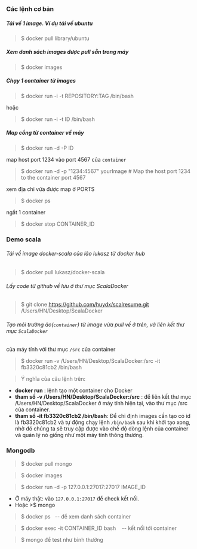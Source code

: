 ### Các lệnh cơ bản

##### Tải về 1 image. Ví dụ tải về ubuntu  
>$ docker pull library/ubuntu 

##### Xem danh sách images được pull sẵn trong máy 
>$ docker images 

##### Chạy 1 container từ images
>$ docker run -i -t REPOSITORY:TAG /bin/bash

hoặc

>$ docker run -i -t ID /bin/bash


##### Map cổng từ container về máy
>$ docker run -d -P ID

map host port 1234 vào port 4567 của ```container```
>$ docker run -d -p "1234:4567" yourImage # Map the host port 1234 to the container port 4567

xem địa chỉ vừa được map ở PORTS
>$ docker ps 

ngắt 1 container
>$ docker stop CONTAINER_ID 

### Demo scala
###### Tải về image docker-scala của lão lukasz từ docker hub 
>$ docker pull lukasz/docker-scala

###### Lấy code từ github về lưu ở thư mục ScalaDocker
>$ git clone https://github.com/huydx/scalresume.git /Users/HN/Desktop/ScalaDocker

###### Tạo môi trường ảo(```container```) từ image vừa pull về ở trên, và liên kết thư mục ```ScalaDocker```
của máy tính với thư mục ```/src``` của container
>$ docker run -v /Users/HN/Desktop/ScalaDocker:/src -it fb3320c81cb2 /bin/bash

> Ý nghĩa của câu lệnh trên:
 - <b>docker run</b> : lệnh tạo một container cho Docker
 - <b>tham số -v /Users/HN/Desktop/ScalaDocker:/src</b> : để liên kết thư mục /Users/HN/Desktop/ScalaDocker ở máy tính hiện tại, vào thư mục /src của container.
 - <b>tham số -it fb3320c81cb2 /bin/bash</b>: Để chỉ định images cần tạo có id là fb3320c81cb2
   và tự động chạy lệnh ```/bin/bash``` sau khi khởi tạo xong, nhờ đó chúng ta sẽ truy cập được vào chế độ dòng lệnh của container
   và quản lý nó giống như một máy tính thông thường.

 
### Mongodb

>$ docker pull mongo


>$ docker images


>$ docker run -d -p 127.0.0.1:27017:27017 IMAGE_ID  
 - Ở máy thật: vào ```127.0.0.1:27017``` để check kết nối.
 - Hoặc >$ mongo
 
 
>$ docker ps   -- để xem danh sách container


>$ docker exec -it CONTAINER_ID bash     -- kết nối tới container

 
>$ mongo để test như bình thường
